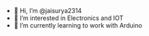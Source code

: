- 👋 Hi, I’m @jaisurya2314
- 👀 I’m interested in Electronics and IOT
- 🌱 I’m currently learning to work with Arduino
<!---
jaisurya2314/jaisurya2314 is a ✨ special ✨ repository because its `README.md` (this file) appears on your GitHub profile.
You can click the Preview link to take a look at your changes.
--->
